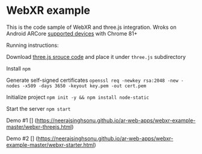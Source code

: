# WebXR example

This is the code sample of WebXR and three.js integration. Wroks on Android ARCore [supported devices](https://developers.google.com/ar/discover/supported-devices) with Chrome 81+

Running instructions:

Download [three.js srouce code](https://github.com/mrdoob/three.js/releases/tag/r120) and place it under `three.js` subdirectory

Install `npm`

Generate self-signed certificates `openssl req -newkey rsa:2048 -new -nodes -x509 -days 3650 -keyout key.pem -out cert.pem`

Initialize project `npm init -y && npm install node-static`

Start the server `npm start`

Demo #1 [] (https://neerajsinghsonu.github.io/ar-web-apps/webxr-example-master/webxr-threejs.html)

Demo #2 [] (https://neerajsinghsonu.github.io/ar-web-apps/webxr-example-master/webxr-starter.html)
